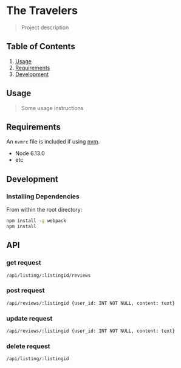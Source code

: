 # The Travelers

> Project description

## Table of Contents

1. [Usage](#Usage)
1. [Requirements](#requirements)
1. [Development](#development)

## Usage

> Some usage instructions

## Requirements

An `nvmrc` file is included if using [nvm](https://github.com/creationix/nvm).

- Node 6.13.0
- etc

## Development

### Installing Dependencies

From within the root directory:

```sh
npm install -g webpack
npm install
```

## API
### get request
```
/api/listing/:listingid/reviews
```
### post request
```
/api/reviews/:listingid {user_id: INT NOT NULL, content: text}
```
### update request
```
/api/reviews/:listingid {user_id: INT NOT NULL, content: text}
```
### delete request
```
/api/listing/:listingid
```

